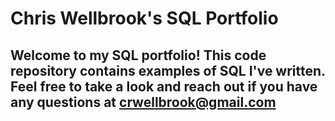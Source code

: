 # Chris Wellbrook's SQL Portfolio

## Welcome to my SQL portfolio! This code repository contains examples of SQL I've written. Feel free to take a look and reach out if you have any questions at crwellbrook@gmail.com

